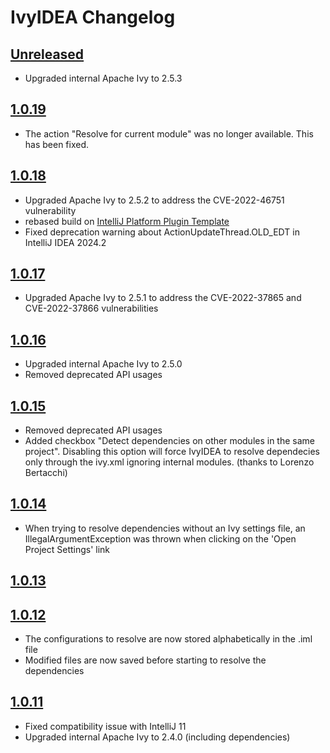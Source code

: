 <!-- Keep a Changelog guide -> https://keepachangelog.com -->

# IvyIDEA Changelog

## [Unreleased]
- Upgraded internal Apache Ivy to 2.5.3

## [1.0.19]
- The action "Resolve for current module" was no longer available. This has been fixed.

## [1.0.18]
- Upgraded Apache Ivy to 2.5.2 to address the CVE-2022-46751 vulnerability
- rebased build on [IntelliJ Platform Plugin Template](https://github.com/JetBrains/intellij-platform-plugin-template)
- Fixed deprecation warning about ActionUpdateThread.OLD_EDT in IntelliJ IDEA 2024.2

## [1.0.17]
- Upgraded Apache Ivy to 2.5.1 to address the CVE-2022-37865 and CVE-2022-37866 vulnerabilities

## [1.0.16]
- Upgraded internal Apache Ivy to 2.5.0
- Removed deprecated API usages

## [1.0.15]
- Removed deprecated API usages
- Added checkbox "Detect dependencies on other modules in the same project". Disabling this option will force IvyIDEA to resolve dependecies only through the ivy.xml ignoring internal modules. (thanks to Lorenzo Bertacchi)

## [1.0.14]
- When trying to resolve dependencies without an Ivy settings file, an IllegalArgumentException was thrown when clicking on the 'Open Project Settings' link

## [1.0.13]

## [1.0.12]
- The configurations to resolve are now stored alphabetically in the .iml file
- Modified files are now saved before starting to resolve the dependencies

## [1.0.11]
- Fixed compatibility issue with IntelliJ 11
- Upgraded internal Apache Ivy to 2.4.0 (including dependencies)

[Unreleased]: https://github.com/guymahieu/ivyidea/compare/1.0.19...HEAD
[1.0.19]: https://github.com/guymahieu/ivyidea/releases/tag/1.0.19
[1.0.18]: https://github.com/guymahieu/ivyidea/releases/tag/1.0.18
[1.0.17]: https://github.com/guymahieu/ivyidea/releases/tag/1.0.17
[1.0.16]: https://github.com/guymahieu/ivyidea/releases/tag/1.0.16
[1.0.15]: https://github.com/guymahieu/ivyidea/releases/tag/1.0.15
[1.0.14]: https://github.com/guymahieu/ivyidea/releases/tag/1.0.14
[1.0.13]: https://github.com/guymahieu/ivyidea/releases/tag/1.0.13
[1.0.12]: https://github.com/guymahieu/ivyidea
[1.0.11]: https://github.com/guymahieu/ivyidea
